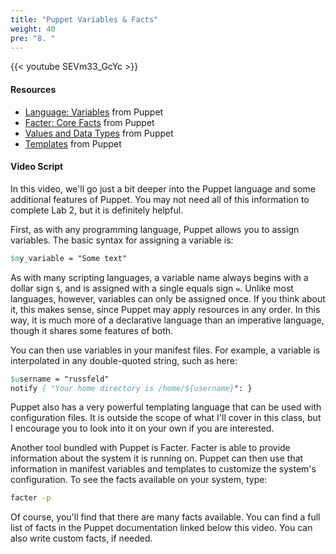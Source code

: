 ```yaml
---
title: "Puppet Variables & Facts"
weight: 40
pre: "8. "
---
```


{{< youtube SEVm33_GcYc >}}

#### Resources

* [Language: Variables](https://puppet.com/docs/puppet/latest/lang_variables.html) from Puppet
* [Facter: Core Facts](https://puppet.com/docs/puppet/latest/core_facts.html) from Puppet
* [Values and Data Types](https://puppet.com/docs/puppet/latest/lang_data.html) from Puppet
* [Templates](https://puppet.com/docs/puppet/latest/lang_template.html) from Puppet

#### Video Script

In this video, we'll go just a bit deeper into the Puppet language and some additional features of Puppet. You may not need all of this information to complete Lab 2, but it is definitely helpful.

First, as with any programming language, Puppet allows you to assign variables. The basic syntax for assigning a variable is:

```pp
$my_variable = "Some text"
```

As with many scripting languages, a variable name always begins with a dollar sign `$`, and is assigned with a single equals sign `=`. Unlike most languages, however, variables can only be assigned once. If you think about it, this makes sense, since Puppet may apply resources in any order. In this way, it is much more of a declarative language than an imperative language, though it shares some features of both.

You can then use variables in your manifest files. For example, a variable is interpolated in any double-quoted string, such as here:

```pp
$username = "russfeld"
notify { "Your home directory is /home/${username}": }
```

Puppet also has a very powerful templating language that can be used with configuration files. It is outside the scope of what I'll cover in this class, but I encourage you to look into it on your own if you are interested.

Another tool bundled with Puppet is Facter. Facter is able to provide information about the system it is running on. Puppet can then use that information in manifest variables and templates to customize the system's configuration. To see the facts available on your system, type:

```bash
facter -p
```

Of course, you'll find that there are many facts available. You can find a full list of facts in the Puppet documentation linked below this video. You can also write custom facts, if needed.
